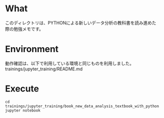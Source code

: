# What
このディレクトリは、PYTHONによる新しいデータ分析の教科書を読み進めた際の勉強メモです。

# Environment
動作確認は、以下で利用している環境と同じものを利用しました。
trainings/jupyter_training/README.md

# Execute

```
cd trainings/jupyter_training/book_new_data_analysis_textbook_with_python
jupyter notebook
```
